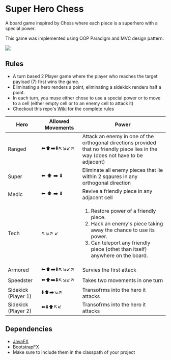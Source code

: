 # Super Hero Chess
A board game inspired by Chess where each piece is a superhero with a special power.

This game was implemented using OOP Paradigm and MVC design pattern.

![](https://i.ibb.co/m6f6473/game.png)
## Rules
* A turn based 2 Player game where the player who reaches the target payload (7) first wins the game.
* Eliminating a hero renders a point, eliminating a sidekick renders half a point.
* In each turn, you muse either chose to use a special power or to move to a cell (either empty cell or to an enemy cell to attack it)
* Checkout this repo's [Wiki](../../wiki/Rules) for the complete rules

| Hero | Allowed Movements| Power
| ------------- |-------------|-----
| Ranged |⬅️⬆️➡️⬇️↖️↘️↙️↗️| Attack an enemy in one of the orthogonal directions provided that no friendly piece lies in the way (does not have to be adjacent)
| Super  |⬅️ ⬆️ ➡️ ⬇️   | Eliminate all enemy pieces that lie within 2 sqaures in any orthogonal direction
| Medic  |⬅️ ⬆️ ➡️ ⬇️| Revive a friendly piece in any adjacent cell
| Tech  |↖️↘️↗️ ↙️ | <ol><li>Restore power of a friendly piece.</li><li>Hack an enemy's piece taking away the chance to use its power.</li><li>Can teleport any friendly piece (othet than itself) anywhere on the board.</li></ol>
|Armored |⬅️⬆️➡️⬇️↖️↘️↙️↗️|Survies the first attack
|Speedster |⬅️⬆️➡️⬇️↖️↘️↙️↗️|Takes two movements in one turn
|Sidekick (Player 1)|	⬇️⬆️➡️↘️↗️| Transofrms into the hero it attacks
|Sidekick (Player 2)|	⬅️⬇️⬆️↖️↙️|Transofrms into the hero it attacks

## Dependencies 
* [JavaFX](https://openjfx.io/)
* [BootstrapFX](https://github.com/kordamp/bootstrapfx)
* Make sure to include them in the classpath of your project

